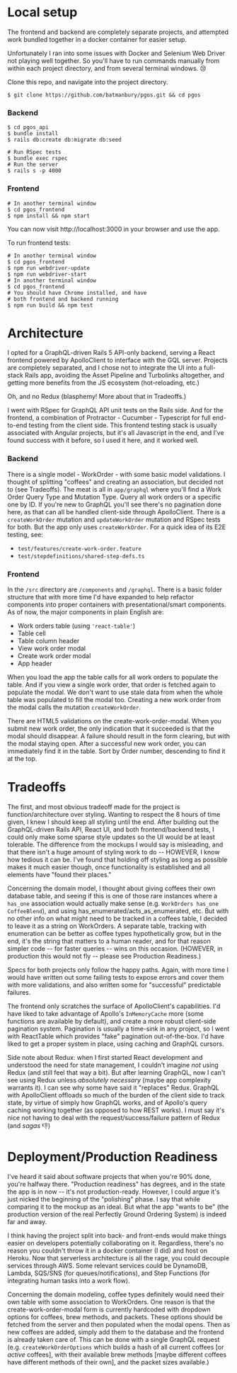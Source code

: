 Local setup
===========
The frontend and backend are completely separate projects, and attempted work bundled together in a docker container for easier setup.

Unfortunately I ran into some issues with Docker and Selenium Web Driver not playing well together. So you'll have to run commands manually from within each project directory, and from several terminal windows. :cry:

Clone this repo, and navigate into the project directory.

```shell
$ git clone https://github.com/batmanbury/pgos.git && cd pgos
```

### Backend
```shell
$ cd pgos_api
$ bundle install
$ rails db:create db:migrate db:seed
```

```shell
# Run RSpec tests
$ bundle exec rspec
# Run the server
$ rails s -p 4000
```

### Frontend
```shell
# In another terminal window
$ cd pgos_frontend
$ npm install && npm start
```
You can now visit http://localhost:3000 in your browser and use the app.

To run frontend tests:
```shell
# In another terminal window
$ cd pgos_frontend
$ npm run webdriver-update
$ npm run webdriver-start
# In another terminal window
$ cd pgos_frontend
# You should have Chrome installed, and have
# both frontend and backend running
$ npm run build && npm test
```

Architecture
============
I opted for a GraphQL-driven Rails 5 API-only backend, serving a React frontend powered by ApolloClient to interface with the GQL server. Projects are completely separated, and I chose not to integrate the UI into a full-stack Rails app, avoiding the Asset Pipeline and Turbolinks altogether, and getting more benefits from the JS ecosystem (hot-reloading, etc.)

Oh, and no Redux (blasphemy! More about that in Tradeoffs.)

I went with RSpec for GraphQL API unit tests on the Rails side. And for the frontend, a combination of Protractor - Cucumber - Typescript for full end-to-end testing from the client side. This frontend testing stack is usually associated with Angular projects, but it's all Javascript in the end, and I've found success with it before, so I used it here, and it worked well.

### Backend
There is a single model - WorkOrder - with some basic model validations. I thought of splitting "coffees" and creating an association, but decided not to (see Tradeoffs). The meat is all in `app/graphql` where you'll find a Work Order Query Type and Mutation Type. Query all work orders or a specific one by ID. If you're new to GraphQL you'll see there's no pagination done here, as that can all be handled client-side through ApolloClient. There is a `createWorkOrder` mutation and `updateWorkOrder` mutation and RSpec tests for both. But the app only uses `createWorkOrder`. For a quick idea of its E2E testing, see:
* `test/features/create-work-order.feature`
* `test/stepdefinitions/shared-step-defs.ts`

### Frontend
In the `/src` directory are `/components` and `/graphql`. There is a basic folder structure that with more time I'd have expanded to help refactor components into proper containers with presentational/smart components. As of now, the major components in plain English are:
* Work orders table (using `'react-table'`)
* Table cell
* Table column header
* View work order modal
* Create work order modal
* App header

When you load the app the table calls for all work orders to populate the table. And if you view a single work order, that order is fetched again to populate the modal. We don't want to use stale data from when the whole table was populated to fill the modal too. Creating a new work order from the modal calls the mutation `createWorkOrder`.

There are HTML5 validations on the create-work-order-modal. When you submit new work order, the only indication that it succeeded is that the modal should disappear. A failure should result in the form clearing, but with the modal staying open. After a successful new work order, you can immediately find it in the table. Sort by Order number, descending to find it at the top.

Tradeoffs
==========
The first, and most obvious tradeoff made for the project is function/architecture over styling. Wanting to respect the 8 hours of time given, I knew I should keep all styling until the end. After building out the GraphQL-driven Rails API, React UI, and both frontend/backend tests, I could only make some sparse style updates so the UI would be at least tolerable. The difference from the mockups I would say is misleading, and that there isn't a huge amount of styling work to do -- HOWEVER, I know how tedious it can be. I've found that holding off styling as long as possible makes it much easier though, once functionality is established and all elements have "found their places."

Concerning the domain model, I thought about giving coffees their own database table, and seeing if this is one of those rare instances where a `has_one` association would actually make sense (e.g. `WorkOrders has_one CoffeeBlend`), and using has_enumerated/acts_as_enumerated, etc. But with no other info on what might need to be tracked in a coffees table, I decided to leave it as a string on WorkOrders. A separate table, tracking with enumeration can be better as coffee types hypothetically grow, but in the end, it's the string that matters to a human reader, and for that reason simpler code -- for faster queries -- wins on this occasion. (HOWEVER, in production this would not fly -- please see Production Readiness.)

Specs for both projects only follow the happy paths. Again, with more time I would have written out some failing tests to expose errors and cover them with more validations, and also written some for "successful" predictable failures.

The frontend only scratches the surface of ApolloClient's capabilities. I'd have liked to take advantage of Apollo's `InMemoryCache` more (some functions are available by default), and create a more robust client-side pagination system. Pagination is usually a time-sink in any project, so I went with ReactTable which provides "fake" pagination out-of-the-box. I'd have liked to get a proper system in place, using caching and GraphQL cursors.

Side note about Redux: when I first started React development and understood the need for state management, I couldn't imagine _not_ using Redux (and still feel that way a bit). But after learning GraphQL, now I can't see using Redux unless _absolutely necessary_ (maybe app complexity warrants it). I can see why some have said it "replaces" Redux. GraphQL with ApolloClient offloads so much of the burden of the client side to track state, by virtue of simply how GraphQL works, and of Apollo's query caching working together (as opposed to how REST works). I must say it's nice not having to deal with the request/success/failure pattern of Redux (and _sagas_ :thumbsdown:)


Deployment/Production Readiness
===============================
I've heard it said about software projects that when you're 90% done, you're halfway there. "Production readiness" has degrees, and in the state the app is in now -- it's not production-ready. However, I could argue it's just nicked the beginning of the "polishing" phase. I say that while comparing it to the mockup as an ideal. But what the app "wants to be" (the production version of the real Perfectly Ground Ordering System) is indeed far and away.

I think having the project split into back- and front-ends would make things easier on developers potentially collaborating on it. Regardless, there's no reason you couldn't throw it in a docker container (I did) and host on Heroku. Now that serverless architecture is all the rage, you could decouple services through AWS. Some relevant services could be DynamoDB, Lambda, SQS/SNS (for queues/notifications), and Step Functions (for integrating human tasks into a work flow).

Concerning the domain modeling, coffee types definitely would need their own table with some association to WorkOrders. One reason is that the create-work-order-modal form is currently hardcoded with dropdown options for coffees, brew methods, and packets. These options should be fetched from the server and then populated when the modal opens. Then as new coffees are added, simply add them to the database and the frontend is already taken care of. This can be done with a single GraphQL request (e.g. `createWorkOrderOptions` which builds a hash of all current coffees [or _active_ coffees], with their available brew methods [maybe different coffees have different methods of their own], and the packet sizes available.)
